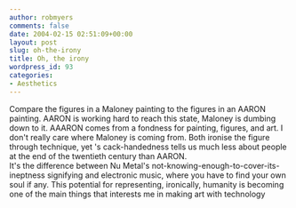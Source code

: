```yaml
---
author: robmyers
comments: false
date: 2004-02-15 02:51:09+00:00
layout: post
slug: oh-the-irony
title: Oh, the irony
wordpress_id: 93
categories:
- Aesthetics
---
```


Compare the figures in a Maloney painting to the figures in an AARON painting. AARON is working hard to reach this state, Maloney is dumbing down to it. AAARON comes from a fondness for painting, figures, and art. I don't really care where Maloney is coming from. Both ironise the figure through technique, yet 's cack-handedness tells us much less about people at the end of the twentieth century than AARON.   
It's the difference between Nu Metal's not-knowing-enough-to-cover-its-ineptness signifying and electronic music, where you have to find your own soul if any. This potential for representing, ironically, humanity is becoming one of the main things that interests me in making art with technology

  


